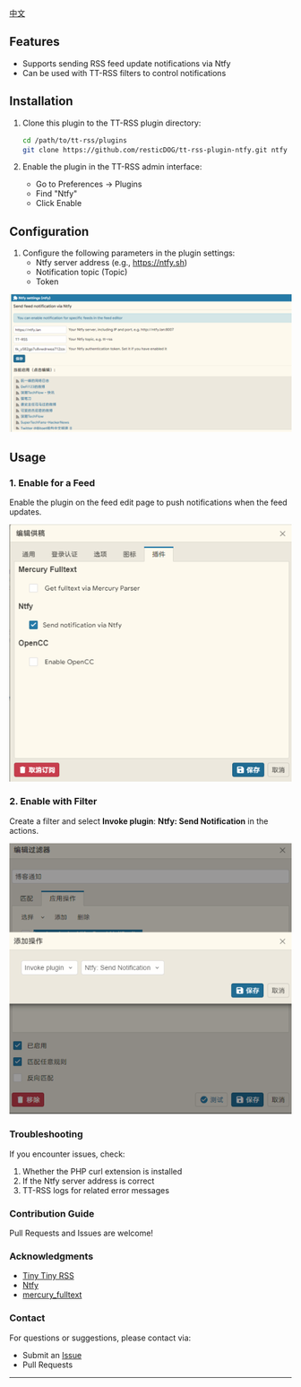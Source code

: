 [中文](./README.zh_CN.md)

## Features

- Supports sending RSS feed update notifications via Ntfy
- Can be used with TT-RSS filters to control notifications

## Installation

1. Clone this plugin to the TT-RSS plugin directory:

   ```bash
   cd /path/to/tt-rss/plugins
   git clone https://github.com/resticDOG/tt-rss-plugin-ntfy.git ntfy
   ```

2. Enable the plugin in the TT-RSS admin interface:
   - Go to Preferences -> Plugins
   - Find "Ntfy"
   - Click Enable

## Configuration

1. Configure the following parameters in the plugin settings:
   - Ntfy server address (e.g., <https://ntfy.sh>)
   - Notification topic (Topic)
   - Token

![image.png](./screenshots/2db2ec2587ca9d38d05d581ab209c25b.png)

## Usage

### 1. Enable for a Feed

Enable the plugin on the feed edit page to push notifications when the feed
updates.

![image.png](./screenshots/fda8b59913cbd5a6b3a8dc56f993bf1d.png)

### 2. Enable with Filter

Create a filter and select **Invoke plugin**: **Ntfy: Send Notification** in the
actions.

![image.png](./screenshots/623b8bec5f8a53b86cb4de8cf63b762c.png)

### Troubleshooting

If you encounter issues, check:

1. Whether the PHP curl extension is installed
2. If the Ntfy server address is correct
3. TT-RSS logs for related error messages

### Contribution Guide

Pull Requests and Issues are welcome!

### Acknowledgments

- [Tiny Tiny RSS](https://tt-rss.org/)
- [Ntfy](https://ntfy.sh/)
- [mercury_fulltext](https://github.com/HenryQW/mercury_fulltext)

### Contact

For questions or suggestions, please contact via:

- Submit an [Issue](https://github.com/resticDOG/tt-rss-plugin-ntfy/issues)
- Pull Requests

---
